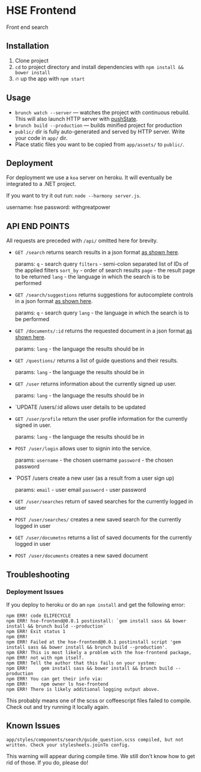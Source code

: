 # HSE Frontend
Front end search

## Installation

1. Clone project
2. `cd` to project directory and install dependencies with `npm install && bower install`
3. :fire: up the app with `npm start`

## Usage

- `brunch watch --server` — watches the project with continuous rebuild. This will also launch HTTP server with [pushState](https://developer.mozilla.org/en-US/docs/Web/Guide/API/DOM/Manipulating_the_browser_history).
- `brunch build --production` — builds minified project for production
- `public/` dir is fully auto-generated and served by HTTP server.  Write your code in `app/` dir.
- Place static files you want to be copied from `app/assets/` to `public/`.

## Deployment

For deployment we use a `koa` server on heroku. It will eventually be integrated to a .NET project.

If you want to try it out run: `node --harmony server.js`.

username: hse
password: withgreatpower

## API END POINTS

All requests are preceded with `/api/` omitted here for brevity.

* `GET /search`
    returns search results in a json format [as shown here](https://hse-frontend.herokuapp.com/fake_api/search.json).

    params:
    `q` - search query
    `filters` - semi-colon separated list of IDs of the applied filters
    `sort_by` - order of search results
    `page` - the result page to be returned
    `lang` - the language in which the search is to be performed

* `GET /search/suggestions`
    returns suggestions for autocomplete controls in a json format [as shown here](https://hse-frontend.herokuapp.com/fake_api/search/suggestions.json).

    params:
    `q` - search query
    `lang` - the language in which the search is to be performed

* `GET /documents/:id`
    returns the requested document in a json format [as shown here](https://hse-frontend.herokuapp.com/fake_api/documents/0df62f0040ffd8ecd725c9a602056034.json).

    params:
    `lang` - the language the results should be in

* `GET /questions/`
    returns a list of guide questions and their results.

    params:
    `lang` - the language the results should be in

* `GET /user`
    returns information about the currently signed up user.

    params:
    `lang` - the language the results should be in

* `UPDATE /users/:id
    allows user details to be updated

* `GET /user/profile`
    return the user profile information for the currently signed in user.

    params:
    `lang` - the language the results should be in

* `POST /user/login`
    allows user to signin into the service.

    params:
    `username` - the chosen username
    `password` - the chosen password

* `POST /users
    create a new user (as a result from a user sign up)

    params:
    `email` - user email
    `password` - user password

* `GET /user/searches`
    return of saved searches for the currently logged in user

* `POST /user/searches/`
    creates a new saved search for the currently logged in user

* `GET /user/documetns`
    returns a list of saved documents for the currently logged in user

* `POST /user/documents`
    creates a new saved document

## Troubleshooting

### Deployment Issues

If you deploy to heroku or do an `npm install` and get the following error:

```
npm ERR! code ELIFECYCLE
npm ERR! hse-frontend@0.0.1 postinstall: `gem install sass && bower install && brunch build --production`
npm ERR! Exit status 1
npm ERR! 
npm ERR! Failed at the hse-frontend@0.0.1 postinstall script 'gem install sass && bower install && brunch build --production'.
npm ERR! This is most likely a problem with the hse-frontend package,
npm ERR! not with npm itself.
npm ERR! Tell the author that this fails on your system:
npm ERR!     gem install sass && bower install && brunch build --production
npm ERR! You can get their info via:
npm ERR!     npm owner ls hse-frontend
npm ERR! There is likely additional logging output above.
```

This probably means one of the scss or coffeescript files failed to compile. Check out and try running it locally again.

## Known Issues

`app/styles/components/search/guide_question.scss compiled, but not written. Check your stylesheets.joinTo config.`

This warning will appear during compile time. We still don't know how to get rid of those. If you do, please do!